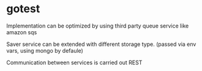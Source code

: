 # gotest

Implementation can be optimized by using third party queue service like amazon sqs

Saver service can be extended with different storage type. (passed via env vars, using mongo by defaule)

Communication between services is carried out REST

